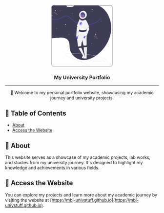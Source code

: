 <p align="center">
  <img src="icons/favicon.svg" alt="Your Logo" width="200" height="200">
</p>

<h3 align="center">My University Portfolio</h3>

<div align="center">
  <!-- Badges -->
</div>

---

<p align="center"> 🌟 Welcome to my personal portfolio website, showcasing my academic journey and university projects.
    <br> 
</p>

## 📝 Table of Contents

- [About](#about)
- [Access the Website](#access-the-website)

## 🧐 About <a name="about"></a>

This website serves as a showcase of my academic projects, lab works, and studies from my university journey. It's designed to highlight my knowledge and achievements in various fields.

## 🔗 Access the Website <a name="access-the-website"></a>

You can explore my projects and learn more about my academic journey by visiting the website at [https://mbj-univstuff.github.io](https://mbj-univstuff.github.io).
